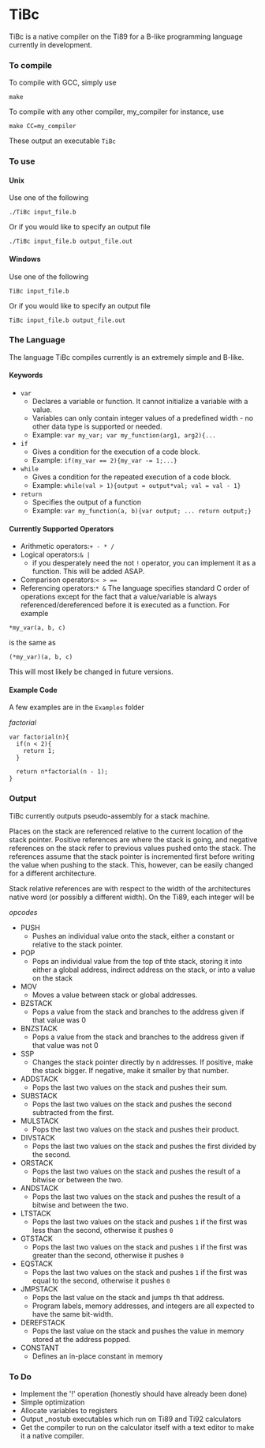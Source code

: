 # TiBc
TiBc is a native compiler on the Ti89 for a B-like programming language currently in development. 

### To compile
To compile with GCC, simply use
```
make
````
To compile with any other compiler, my_compiler for instance, use
```
make CC=my_compiler
```
These output an executable `TiBc`

### To use
#### Unix
Use one of the following
```
./TiBc input_file.b
```
Or if you would like to specify an output file
```
./TiBc input_file.b output_file.out
```
#### Windows
Use one of the following
```
TiBc input_file.b
```
Or if you would like to specify an output file
```
TiBc input_file.b output_file.out
```

### The Language
The language TiBc compiles currently is an extremely simple and B-like.
#### Keywords
* `var`
  * Declares a variable or function. It cannot initialize a variable with a value.
  * Variables can only contain integer values of a predefined width - no other data type is supported or needed.
  * Example: `var my_var; var my_function(arg1, arg2){...`
* `if`
  * Gives a condition for the execution of a code block.
  * Example: `if(my_var == 2){my_var -= 1;...}`
* `while`
  * Gives a condition for the repeated execution of a code block.
  * Example: `while(val > 1){output = output*val; val = val - 1}`
* `return`
  * Specifies the output of a function
  * Example: `var my_function(a, b){var output; ... return output;}`
#### Currently Supported Operators
* Arithmetic operators:```+ - * /```
* Logical operators:```& |```
  * if you desperately need the not `!` operator, you can implement it as a function. This will be added ASAP.
* Comparison operators:```< > ==```
* Referencing operators:```* &```
The language specifies standard C order of operations except for the fact that a value/variable is always referenced/dereferenced before it is executed as a function. For example
```
*my_var(a, b, c)
```
is the same as
```
(*my_var)(a, b, c)
```
This will most likely be changed in future versions.
#### Example Code
A few examples are in the `Examples` folder

*factorial*
```
var factorial(n){
  if(n < 2){
    return 1;
  }
  
  return n*factorial(n - 1);
}
```

### Output
TiBc currently outputs pseudo-assembly for a stack machine.

Places on the stack are referenced relative to the current location of the stack pointer. Positive references are where the stack is going, and negative references on the stack refer to previous values pushed onto the stack. The references assume that the stack pointer is incremented first before writing the value when pushing to the stack. This, however, can be easily changed for a different architecture.

Stack relative references are with respect to the width of the architectures native word (or possibly a different width). On the Ti89, each integer will be 

*opcodes*
* PUSH
  * Pushes an individual value onto the stack, either a constant or relative to the stack pointer.
* POP
  * Pops an individual value from the top of thte stack, storing it into either a global address, indirect address on the stack, or into a value on the stack
* MOV
  * Moves a value between stack or global addresses.
* BZSTACK
  * Pops a value from the stack and branches to the address given if that value was 0
* BNZSTACK
  * Pops a value from the stack and branches to the address given if that value was not 0
* SSP
  * Changes the stack pointer directly by n addresses. If positive, make the stack bigger. If negative, make it smaller by that number.
* ADDSTACK
  * Pops the last two values on the stack and pushes their sum.
* SUBSTACK
  * Pops the last two values on the stack and pushes the second subtracted from the first.
* MULSTACK
  * Pops the last two values on the stack and pushes their product.
* DIVSTACK
  * Pops the last two values on the stack and pushes the first divided by the second.
* ORSTACK
  * Pops the last two values on the stack and pushes the result of a bitwise or between the two.
* ANDSTACK
  * Pops the last two values on the stack and pushes the result of a bitwise and between the two.
* LTSTACK
  * Pops the last two values on the stack and pushes `1` if the first was less than the second, otherwise it pushes `0`
* GTSTACK
  * Pops the last two values on the stack and pushes `1` if the first was greater than the second, otherwise it pushes `0`
* EQSTACK
  * Pops the last two values on the stack and pushes `1` if the first was equal to the second, otherwise it pushes `0`
* JMPSTACK
  * Pops the last value on the stack and jumps th that address.
  * Program labels, memory addresses, and integers are all expected to have the same bit-width.
* DEREFSTACK
  * Pops the last value on the stack and pushes the value in memory stored at the address popped.
* CONSTANT
  * Defines an in-place constant in memory

### To Do
* Implement the '!' operation (honestly should have already been done)
* Simple optimization
* Allocate variables to registers
* Output \_nostub executables which run on Ti89 and Ti92 calculators
* Get the compiler to run on the calculator itself with a text editor to make it a native compiler.
